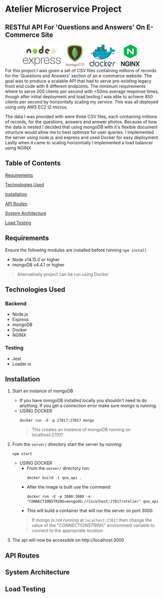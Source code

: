 # Atelier Microservice Project

## RESTful API For 'Questions and Answers' On E-Commerce Site
<div style="text-align: center">
<img src="./readmeFiles/techStack.png" alt="Tech Stack: Node.js, Express, MongoDB, Docker, NGINX" height="75">
</div>
<!-- !["Tech Stack: Node.js, Express, MongoDB, Docker, NGINX"](./readmeFiles/techStack.png) -->
For this project I was given a set of CSV files containing millions of records for the 'Questions and Answers' section of an e-commerce website.  The goal was to produce a scalable API that had to serve pre-existing legacy front end code with 8 different endpoints. The minimum requirements where to serve 200 clients per second with <50ms average response times, though after initial deployment and load testing I was able to achieve 850 clients per second by horizontally scaling my service. This was all deployed using only AWS EC2 t2.micros.

The data I was provided with were three CSV files, each containing millions of records, for the questions, answers and answer photos. Because of how the data is nested I decided that using mongoDB with it's flexible document structure would allow me to best optimize for user queries. I implemented the server using node.js and express and used Docker for easy deployment. Lastly when it came to scaling horizontally I implemented a load balancer using NGINX


## Table of Contents

[Requirements](#requirements)

[Technologies Used](#technologies-used)

[Installation](#installation)

[API Routes](#api-routes)

[System Architecture](#system-architecture)

[Load Testing](#load-testing)


## Requirements
Ensure the following modules are installed before running `npm install`
- Node v14.15.0 or higher
- mongoDB v4.4.1 or higher
> Alternatively project can be run using Docker

## Technologies Used

### Backend
- Node.js
- Express
- mongoDB
- Docker
- NGINX

### Testing
- Jest
- Loader.io

## Installation
1. Start an instance of mongoDB
	- If you have mongoDB installed locally you shouldn't need to do anything.  If you get a connection error make sure mongo is running.
	- USING DOCKER
		```
		docker run -d -p 27017:27017 mongo
		```
		> This creates an instance of mongoDB running on localhost:27017
2. From the `server/` directory start the server by running:
	```
	npm start
	```
	- USING DOCKER
		- From the `server/` directory run: 
			```
			docker build -t qna_api .
			```
		- After the image is built use the command:
			```
			docker run -d -p 3000:3000 -e "CONNECTIONSTRING=mongodb://localhost:27017/atelier" qna_api
			```
		- This will build a container that will run the server on port 3000.
		> If mongo is not running at `localhost:27017` then change the value of the "CONNECTIONSTRING" environment variable to connect to the appropriate location

3. The api will now be accessible on http://localhost:3000

## API Routes

## System Architecture

## Load Testing
